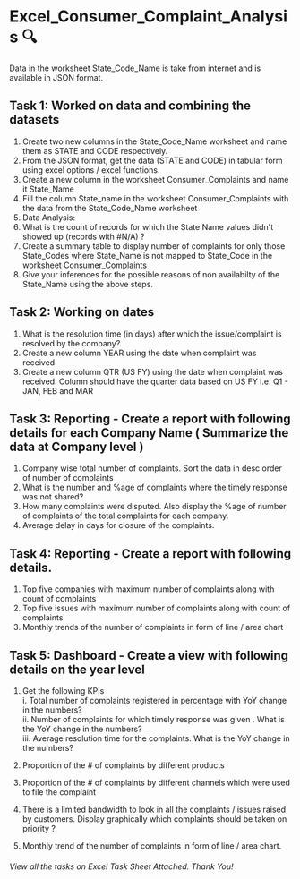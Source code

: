 # Excel_Consumer_Complaint_Analysis 🔍
Data in the worksheet State_Code_Name is take from internet and is available in JSON format.

## Task 1: Worked on data and combining the datasets
1. Create two new columns in the State_Code_Name worksheet and name them as STATE and CODE respectively.																
2. From the JSON format, get the data (STATE and CODE) in tabular form using excel options / excel functions.																
3. Create a new column in the worksheet Consumer_Complaints and name it State_Name																
4. Fill the column State_name in the worksheet Consumer_Complaints with the data from the State_Code_Name worksheet
5. Data Analysis:																
5. What is the count of records for which the State Name values didn't showed up (records with #N/A) ?																
6. Create a summary table to display number of complaints for only those State_Codes where State_Name is not mapped to State_Code in the worksheet Consumer_Complaints																
7. Give your inferences for the possible reasons of non availabilty of the State_Name using the above steps.																
														
## Task 2: Working on dates
1. What is the resolution time (in days) after which the issue/complaint is resolved by the company?
2. Create a new column YEAR using the date when complaint was received.																
3. Create a new column QTR (US FY) using the date when complaint was received. Column should have the quarter data based on US FY i.e. Q1 - JAN, FEB and MAR																

## Task 3: Reporting - Create a report with following details for each Company Name ( Summarize the data at Company level )																
1. Company wise total number of complaints. Sort the data in desc order of number of complaints																
2.  What is the number and %age of complaints where the timely response was not shared?																
3. How many complaints were disputed. Also display the %age of number of complaints of the total complaints for each company.																
4.  Average delay in days for closure of the complaints.																

## Task 4: Reporting - Create a report with following details.	
1. Top five companies with maximum number of complaints along with count of complaints																
2. Top five issues with maximum number of complaints along with count of complaints																
3. Monthly trends of the number of complaints in form of line / area chart																

## Task 5: Dashboard - Create a view with following details on the year level																
1. Get the following KPIs																
i. Total number of complaints registered in percentage with YoY change in the numbers?																
ii. Number of complaints for which timely response was given . What is the YoY change in the numbers?																
iii. Average resolution time for the complaints. What is the YoY change in the numbers?
													
2. Proportion of the # of complaints by different products																
3. Proportion of the # of complaints by different channels which were used to file the complaint 																
4. There is a limited bandwidth to look in all the complaints / issues raised by customers. Display graphically which complaints should be taken on priority ?																
5. Monthly trend of the number of complaints in form of line / area chart.

###### *View all the tasks on Excel Task Sheet Attached. Thank You!*

